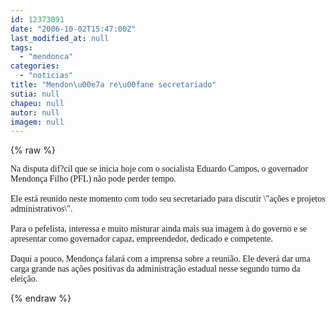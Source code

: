 ```yaml
---
id: 12373091
date: "2006-10-02T15:47:00Z"
last_modified_at: null
tags:
  - "mendonca"
categories:
  - "noticias"
title: "Mendon\u00e7a re\u00fane secretariado"
sutia: null
chapeu: null
autor: null
imagem: null
---
```

{% raw %}
<p><P><FONT face=Verdana>Na disputa dif?cil que se inicia hoje com o socialista Eduardo Campos, o governador Mendonça Filho (PFL) não pode perder tempo. <BR><BR></FONT><FONT face=Verdana>Ele está reunido neste momento com todo seu secretariado para discutir \"ações e projetos administrativos\".<BR><BR></FONT><FONT face=Verdana>Para o pefelista, interessa e muito misturar ainda mais sua imagem à do governo e se apresentar como governador capaz, empreendedor, dedicado e competente.<BR><BR></FONT><FONT face=Verdana>Daqui a pouco, Mendonça falará com a imprensa sobre a reunião. Ele deverá dar uma carga grande nas ações positivas da administração estadual nesse segundo turno da eleição.</FONT></P> </p>
{% endraw %}